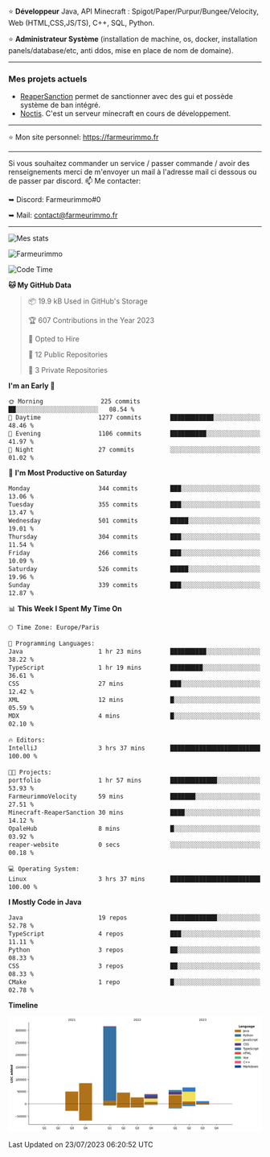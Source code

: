 ⭐ **Développeur** Java, API Minecraft : Spigot/Paper/Purpur/Bungee/Velocity, Web (HTML,CSS,JS/TS), C++, SQL, Python.

⭐ **Administrateur Système** (installation de machine, os, docker, installation panels/database/etc, anti ddos, mise en place de nom de domaine).

---

### Mes projets actuels
- [ReaperSanction](https://www.spigotmc.org/resources/reapersanction.89580/) permet de sanctionner avec des gui et possède système de ban intégré.
- [Noctis](https://discord.gg/ydRurvUJ8U). C'est un serveur minecraft en cours de développement.

---

⭐ Mon site personnel: https://farmeurimmo.fr

---

Si vous souhaitez commander un service / passer commande / avoir des renseignements merci de m'envoyer un mail à l'adresse mail ci dessous ou de passer par discord.
📫 Me contacter:
 
   ➥ Discord: Farmeurimmo#0
   
   ➥ Mail: contact@farmeurimmo.fr

---

![Mes stats](https://github-readme-stats.farmeurimmo.fr/api?username=Farmeurimmo&count_private=true&show_icons=true&theme=radical)

<img src="https://komarev.com/ghpvc/?username=Farmeurimmo" alt="Farmeurimmo" />

<!--START_SECTION:waka-->
![Code Time](http://img.shields.io/badge/Code%20Time-852%20hrs%2016%20mins-blue)

**🐱 My GitHub Data** 

> 📦 19.9 kB Used in GitHub's Storage 
 > 
> 🏆 607 Contributions in the Year 2023
 > 
> 💼 Opted to Hire
 > 
> 📜 12 Public Repositories 
 > 
> 🔑 3 Private Repositories 
 > 
**I'm an Early 🐤** 

```text
🌞 Morning                225 commits         ██░░░░░░░░░░░░░░░░░░░░░░░   08.54 % 
🌆 Daytime                1277 commits        ████████████░░░░░░░░░░░░░   48.46 % 
🌃 Evening                1106 commits        ██████████░░░░░░░░░░░░░░░   41.97 % 
🌙 Night                  27 commits          ░░░░░░░░░░░░░░░░░░░░░░░░░   01.02 % 
```
📅 **I'm Most Productive on Saturday** 

```text
Monday                   344 commits         ███░░░░░░░░░░░░░░░░░░░░░░   13.06 % 
Tuesday                  355 commits         ███░░░░░░░░░░░░░░░░░░░░░░   13.47 % 
Wednesday                501 commits         █████░░░░░░░░░░░░░░░░░░░░   19.01 % 
Thursday                 304 commits         ███░░░░░░░░░░░░░░░░░░░░░░   11.54 % 
Friday                   266 commits         ███░░░░░░░░░░░░░░░░░░░░░░   10.09 % 
Saturday                 526 commits         █████░░░░░░░░░░░░░░░░░░░░   19.96 % 
Sunday                   339 commits         ███░░░░░░░░░░░░░░░░░░░░░░   12.87 % 
```


📊 **This Week I Spent My Time On** 

```text
🕑︎ Time Zone: Europe/Paris

💬 Programming Languages: 
Java                     1 hr 23 mins        ██████████░░░░░░░░░░░░░░░   38.22 % 
TypeScript               1 hr 19 mins        █████████░░░░░░░░░░░░░░░░   36.61 % 
CSS                      27 mins             ███░░░░░░░░░░░░░░░░░░░░░░   12.42 % 
XML                      12 mins             █░░░░░░░░░░░░░░░░░░░░░░░░   05.59 % 
MDX                      4 mins              █░░░░░░░░░░░░░░░░░░░░░░░░   02.10 % 

🔥 Editors: 
IntelliJ                 3 hrs 37 mins       █████████████████████████   100.00 % 

🐱‍💻 Projects: 
portfolio                1 hr 57 mins        █████████████░░░░░░░░░░░░   53.93 % 
FarmeurimmoVelocity      59 mins             ███████░░░░░░░░░░░░░░░░░░   27.51 % 
Minecraft-ReaperSanction 30 mins             ████░░░░░░░░░░░░░░░░░░░░░   14.12 % 
OpaleHub                 8 mins              █░░░░░░░░░░░░░░░░░░░░░░░░   03.92 % 
reaper-website           0 secs              ░░░░░░░░░░░░░░░░░░░░░░░░░   00.18 % 

💻 Operating System: 
Linux                    3 hrs 37 mins       █████████████████████████   100.00 % 
```

**I Mostly Code in Java** 

```text
Java                     19 repos            █████████████░░░░░░░░░░░░   52.78 % 
TypeScript               4 repos             ███░░░░░░░░░░░░░░░░░░░░░░   11.11 % 
Python                   3 repos             ██░░░░░░░░░░░░░░░░░░░░░░░   08.33 % 
CSS                      3 repos             ██░░░░░░░░░░░░░░░░░░░░░░░   08.33 % 
CMake                    1 repo              █░░░░░░░░░░░░░░░░░░░░░░░░   02.78 % 
```



**Timeline**

![Lines of Code chart](https://raw.githubusercontent.com/Farmeurimmo/Farmeurimmo/main/assets/bar_graph.png)


 Last Updated on 23/07/2023 06:20:52 UTC
<!--END_SECTION:waka-->
